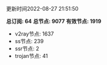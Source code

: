 更新时间2022-08-27 21:51:50

**总订阅: 64**
**总节点: 9077**
**有效节点: 1919**
- v2ray节点: 1637
- ss节点: 239
- ssr节点: 2
- trojan节点: 41
